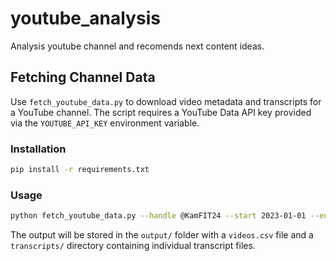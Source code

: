 # youtube_analysis
Analysis youtube channel and recomends next content ideas.

## Fetching Channel Data

Use `fetch_youtube_data.py` to download video metadata and transcripts for a YouTube channel. The script requires a YouTube Data API key provided via the `YOUTUBE_API_KEY` environment variable.

### Installation

```bash
pip install -r requirements.txt
```

### Usage

```bash
python fetch_youtube_data.py --handle @KamFIT24 --start 2023-01-01 --end 2023-12-31
```

The output will be stored in the `output/` folder with a `videos.csv` file and a `transcripts/` directory containing individual transcript files.
